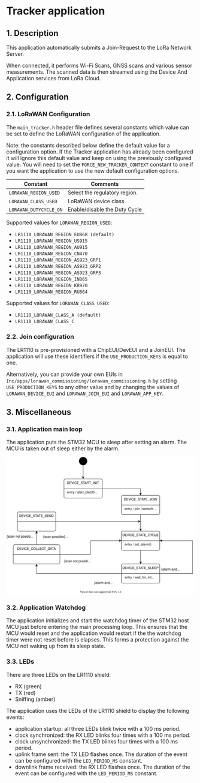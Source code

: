 # Tracker application 

## 1. Description

This application automatically submits a Join-Request to the LoRa Network Server.

When connected, it performs Wi-Fi Scans, GNSS scans and various sensor measurements. The scanned data is then streamed using the Device And Application services from LoRa Cloud.

## 2. Configuration

### 2.1. LoRaWAN Configuration

The `main_tracker.h` header file defines several constants which value can be set to define the LoRaWAN configuration of the application.

Note: the constants described below define the default value for a configuration option. If the Tracker application has already been configured it will ignore this default value and keep on using the previously configured value. You will need to set the `FORCE_NEW_TRACKER_CONTEXT` constant to one if you want the application to use the new default configuration options.

| Constant              | Comments |
| --------------------- | -------- |
| `LORAWAN_REGION_USED` | Select the regulatory region. |
| `LORAWAN_CLASS_USED`  | LoRaWAN device class. |
| `LORAWAN_DUTYCYCLE_ON` | Enable/disable the Duty Cycle |

Supported values for `LORAWAN_REGION_USED`:

* `LR1110_LORAWAN_REGION_EU868 (default)`
* `LR1110_LORAWAN_REGION_US915`
* `LR1110_LORAWAN_REGION_AU915`
* `LR1110_LORAWAN_REGION_CN470`
* `LR1110_LORAWAN_REGION_AS923_GRP1`
* `LR1110_LORAWAN_REGION_AS923_GRP2`
* `LR1110_LORAWAN_REGION_AS923_GRP3`
* `LR1110_LORAWAN_REGION_IN865`
* `LR1110_LORAWAN_REGION_KR920`
* `LR1110_LORAWAN_REGION_RU864`

Supported values for `LORAWAN_CLASS_USED`:

* `LR1110_LORAWAN_CLASS_A (default)`
* `LR1110_LORAWAN_CLASS_C`

### 2.2. Join configuration

The LR1110 is pre-provisioned with a ChipEUI/DevEUI and a JoinEUI. The application will use these identifiers if the `USE_PRODUCTION_KEYS` is equal to one. 

Alternatively, you can provide your own EUIs in `Inc/apps/lorawan_commissioning/lorawan_commissioning.h` by setting `USE_PRODUCTION_KEYS` to any other value and by changing the values of `LORAWAN_DEVICE_EUI` and `LORAWAN_JOIN_EUI` and `LORAWAN_APP_KEY`.

## 3. Miscellaneous

### 3.1. Application main loop

The application puts the STM32 MCU to sleep after setting an alarm. The MCU is taken out of sleep either by the alarm.

![Application State Machine](img/apps.Tracker.statemachine.drawio.svg)

### 3.2. Application Watchdog

The application initializes and start the watchdog timer of the STM32 host MCU just before entering the main processing loop. This ensures that the MCU would reset and the application would restart if the the watchdog timer were not reset before is elapses. This forms a protection against the MCU not waking up from its sleep state.

### 3.3. LEDs

There are three LEDs on the LR1110 shield:

* RX (green)
* TX (red)
* Sniffing (amber)

The application uses the LEDs of the LR1110 shield to display the following events:

* application startup: all three LEDs blink twice with a 100 ms period.
* clock synchronized: the RX LED blinks four times with a 100 ms period.
* clock unsynchronized: the TX LED blinks four times with a 100 ms period.
* uplink frame sent: the TX LED flashes once. The duration of the event can be configured with the `LED_PERIOD_MS` constant.
* downlink frame received: the RX LED flashes once. The duration of the event can be configured with the `LED_PERIOD_MS` constant.
